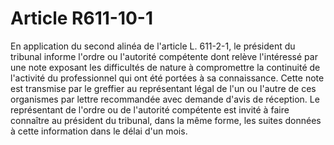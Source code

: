 # Article R611-10-1

En application du second alinéa de l'article L. 611-2-1, le président du tribunal informe l'ordre ou l'autorité compétente dont relève l'intéressé par une note exposant les difficultés de nature à compromettre la continuité de l'activité du professionnel qui ont été portées à sa connaissance. Cette note est transmise par le greffier au représentant légal de l'un ou l'autre de ces organismes par lettre recommandée avec demande d'avis de réception. Le représentant de l'ordre ou de l'autorité compétente est invité à faire connaître au président du tribunal, dans la même forme, les suites données à cette information dans le délai d'un mois.
